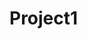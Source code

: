 # Project1
<!-- SOURCE CODE:
           	template folder: contains all the html files required for frontend
            routes.py: contains the backend part which includes all the routes that are linked to the functions in the boto.py file
            boto.py: includes the functions created to perform various functions
                        functions include:
                                            -create a s3 bucket
                                            -delete a s3 bucket
                                            -create an ec2 instance
                                            -terminate an ec2 instance
                                            -start an ec2 instance
                                            -stop an ec2 instance


DOCKERHUB LINK: https://hub.docker.com/repository/docker/harshita015/flaskimage -->
